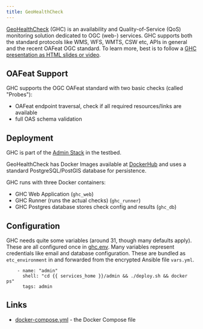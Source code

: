 ```yaml
---
title: GeoHealthCheck
---
```


[GeoHealthCheck](https://geohealthcheck.org/) (GHC) is an 
availability and Quality-of-Service (QoS) monitoring solution 
dedicated to OGC (web-) services. GHC supports both the 
standard protocols like WMS, WFS, WMTS, CSW etc, APIs in general and 
the recent OAFeat OGC standard. To learn more, best is to 
follow a [GHC presentation as HTML slides or video](https://geohealthcheck.org/).

## OAFeat Support
GHC supports the
OGC OAFeat standard with two basic checks (called "Probes"):

- OAFeat endpoint traversal, check if all required resources/links are available
- full OAS schema validation

## Deployment

GHC is part of the
[Admin Stack](https://github.com/Geonovum/ogc-api-testbed/tree/main/services/admin) in the testbed.

GeoHealthCheck has Docker Images available at 
[DockerHub](https://hub.docker.com/r/geopython/geohealthcheck) 
and uses a standard PostgreSQL/PostGIS database for persistence.

GHC runs with three Docker containers:

* GHC Web Application (`ghc_web`)
* GHC Runner (runs the actual checks) (`ghc_runner`)
* GHC Postgres database stores check config and results (`ghc_db`)

## Configuration

GHC needs quite some variables (around 31, though many defaults apply). 
These are all configured once in
[ghc.env](https://github.com/Geonovum/ogc-api-testbed/blob/main/services/admin/ghc.env). 
Many variables represent credentials like email and 
database configuration. These are bundled as `etc_environment` 
in and forwarded from the encrypted Ansible file `vars.yml`.

```
    - name: "admin"
      shell: "cd {{ services_home }}/admin && ./deploy.sh && docker ps"
      tags: admin

```

## Links
* [docker-compose.yml](https://github.com/Geonovum/ogc-api-testbed/blob/main/services/admin/docker-compose.yml) - the Docker Compose file
